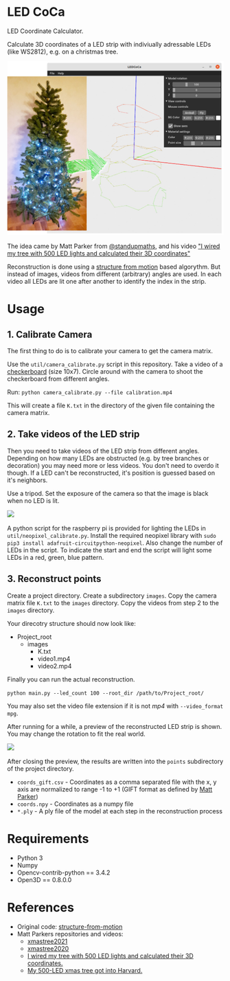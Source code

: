 # LED CoCa

LED Coordinate Calculator.

Calculate 3D coordinates of a LED strip with indiviually adressable
LEDs (like WS2812), e.g. on a christmas tree.

![](./images/real_to_3d.jpg)

The idea came by Matt Parker from [@standupmaths](https://github.com/standupmaths/), and his video
["I wired my tree with 500 LED lights and calculated their 3D coordinates"](https://www.youtube.com/watch?v=TvlpIojusBE)

Reconstruction is done using a [structure from motion](https://en.wikipedia.org/wiki/Structure_from_Motion)
based algorythm. But instead of images, videos from different (arbitrary)
angles are used. In each video all LEDs are lit one after another to identify the
index in the strip.


# Usage
## 1. Calibrate Camera
The first thing to do is to calibrate your camera to get the camera matrix.

Use the `util/camera_calibrate.py` script in this repository. Take a video of a
[checkerboard](images/checkerboard.png) (size 10x7). Circle around with the
camera to shoot the checkerboard from different angles.

Run:
```python camera_calibrate.py --file calibration.mp4```

This will create a file `K.txt` in the directory of the given file containing the
camera matrix.

## 2. Take videos of the LED strip
Then you need to take videos of the LED strip from different angles. Depending
on how many LEDs are obstructed (e.g. by tree branches or decoration) you may need
more or less videos. You don't need to overdo it though. If a LED can't be
reconstructed, it's position is guessed based on it's neighbors.

Use a tripod. Set the exposure of the camera so that the image is black when
no LED is lit.

![](./images/tree_01.gif)

A python script for the raspberry pi is provided for lighting the LEDs in
`util/neopixel_calibrate.py`. Install the required neopixel library with
`sudo pip3 install adafruit-circuitpython-neopixel`. Also change the number of LEDs
in the script. To indicate the start and end the script will light some LEDs in
a red, green, blue pattern.

## 3. Reconstruct points
Create a project directory. Create a subdirectory `images`. Copy the camera matrix
file `K.txt` to the `images` directory. Copy the videos from step 2 to the `images`
directory.

Your direcotry structure should now look like:

- Project_root
  - images
    - K.txt
    - video1.mp4
    - video2.mp4

Finally you can run the actual reconstruction.

`python main.py --led_count 100 --root_dir /path/to/Project_root/`

You may also set the video file extension if it is not *mp4* with `--video_format mpg`.

After running for a while, a preview of the reconstructed LED strip is shown.
You may change the rotation to fit the real world.

![](./images/result_preview.jpg)

After closing the preview, the results are written into the `points` subdirectory of the
project directory.
- `coords_gift.csv` - Coordinates as a comma separated file with the x, y axis are 
  normalized to range -1 to +1 (GIFT format as defined by [Matt Parker](https://www.youtube.com/watch?v=WuMRJf6B5Q4))
- `coords.npy` - Coordinates as a numpy file
- `*.ply` - A ply file of the model at each step in the reconstruction process



# Requirements

- Python 3
- Numpy
- Opencv-contrib-python == 3.4.2
- Open3D == 0.8.0.0

# References

- Original code: [structure-from-motion](https://github.com/harish-vnkt/structure-from-motion)
- Matt Parkers repositories and videos:
  - [xmastree2021](https://github.com/standupmaths/xmastree2021)
  - [xmastree2020](https://github.com/standupmaths/xmastree2020)
  - [I wired my tree with 500 LED lights and calculated their 3D coordinates.](https://www.youtube.com/watch?v=TvlpIojusBE)
  - [My 500-LED xmas tree got into Harvard.](https://www.youtube.com/watch?v=WuMRJf6B5Q4)
